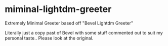 # miminal-lightdm-greeter
Extremely Minimal Greeter based off "Bevel Lightdm Greeter"

Literally just a copy past of Bevel with some stuff commented out to suit my personal taste.. Please look at the original.
